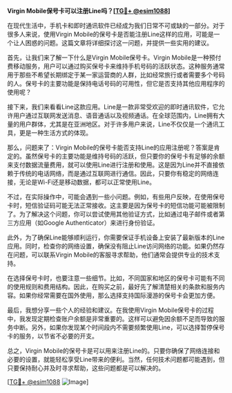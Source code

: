 **Virgin Mobile保号卡可以注册Line吗？[[TG💪+ @esim1088](https://t.me/s/esim1088)]**

在现代生活中，手机卡和即时通讯软件已经成为我们日常不可或缺的一部分。对于很多人来说，使用Virgin Mobile的保号卡是否能注册Line这样的应用，可能是一个让人困惑的问题。这篇文章将详细探讨这一问题，并提供一些实用的建议。

首先，让我们来了解一下什么是Virgin Mobile保号卡。Virgin Mobile是一种预付费移动服务，用户可以通过购买保号卡来维持手机号码的活跃状态。这种服务通常用于那些不希望长期绑定于某一家运营商的人群，比如经常旅行或者需要多个号码的人。保号卡的主要功能是保持电话号码的可用性，但它是否支持其他应用程序的使用呢？

接下来，我们来看看Line这款应用。Line是一款非常受欢迎的即时通讯软件，它允许用户通过互联网发送消息、语音通话以及视频通话。在全球范围内，Line拥有大量的用户群体，尤其是在亚洲地区。对于许多用户来说，Line不仅仅是一个通讯工具，更是一种生活方式的体现。

那么，问题来了：Virgin Mobile的保号卡能否支持Line的应用注册呢？答案是肯定的。虽然保号卡的主要功能是维持号码的活跃，但只要你的保号卡有足够的余额来支付数据流量费用，就可以使用Line进行注册和使用。这是因为Line并不直接依赖于传统的电话网络，而是通过互联网进行通信。因此，只要你有稳定的网络连接，无论是Wi-Fi还是移动数据，都可以正常使用Line。

不过，在实际操作中，可能会遇到一些小问题。例如，有些用户反映，在使用保号卡时，短信验证码可能无法正常接收。这主要是因为保号卡的短信功能可能被限制了。为了解决这个问题，你可以尝试使用其他验证方式，比如通过电子邮件或者第三方应用（如Google Authenticator）来进行身份验证。

此外，为了确保Line能够顺利运行，你需要保证手机设备上安装了最新版本的Line应用。同时，检查你的网络设置，确保没有阻止Line访问网络的功能。如果仍然存在问题，可以联系Virgin Mobile的客服寻求帮助，他们通常会提供专业的技术支持。

在选择保号卡时，也要注意一些细节。比如，不同国家和地区的保号卡可能有不同的使用规则和费用结构。因此，在购买之前，最好先了解清楚相关的条款和服务内容。如果你经常需要在国外使用，那么选择支持国际漫游的保号卡会更加方便。

最后，我想分享一些个人的经验和建议。在我使用Virgin Mobile保号卡的过程中，我发现定期检查账户余额是非常重要的。这样可以避免因余额不足而导致的服务中断。另外，如果你发现某个时间段内不需要频繁使用Line，可以选择暂停保号卡的服务，以节省不必要的开支。

总之，Virgin Mobile的保号卡是可以用来注册Line的。只要你确保了网络连接和必要的设置，就能轻松享受Line带来的便利。当然，任何技术问题都可能遇到，但只要保持耐心并及时寻求帮助，这些问题都是可以解决的。

[[TG💪+ @esim1088](https://t.me/s/esim1088) ![Image](https://i.postimg.cc/4NQfJmqS/Snipaste-2025-05-13-00-14-12.png)]